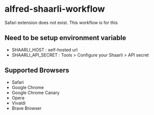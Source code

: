 # alfred-shaarli-workflow

Safari extension does not exist.
This workflow is for this

## Need to be setup environment variable
- SHAARLI_HOST : self-hosted url
- SHAARLI_API_SECRET : Tools > Configure your Shaarli > API secret


## Supported Browsers
- Safari
- Google Chrome
- Google Chrome Canary
- Opera
- Vivaldi
- Brave Browser
